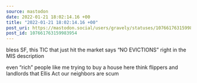 ```yaml
---
source: mastodon
date: 2022-01-21 18:02:14.16 +00
title: "2022-01-21 18:02:14.16 +00"
post_uri: https://mastodon.social/users/gravely/statuses/107661763159983954
post_id: 107661763159983954
---
```

bless SF, this TIC that just hit the market says “NO EVICTIONS” right in the MIS description

even “rich” people like me trying to buy a house here think flippers and landlords that Ellis Act our neighbors are scum


